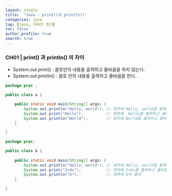 ```yaml
---
layout: single
title:  "Java - print()과 println()"
categories: java
tag: [java, 자바의 정석]
toc: false
author_profile: true
search: true
---
```


###     CH01 |    print() 과 println() 의 차이



- System.out.print()      : 괄호안의 내용을 출력하고 줄바꿈을 하지 않는다.
- System.out.println()   :   괄호 안의 내용을 출력하고 줄바꿈을 한다.



```JAVA
package prac ;

public class a {

	public static void main(String[] args) {
		System.out.println("Hello, world"); // 화면에 Hello, world를 출력하고 줄바꿈 한다.
		System.out.print("Hello"); 			// 화면에  Hello를 출력하고 줄바꿈 안한다.
		System.out.println("World");		// 화면에 World를 출력하고 줄바꿈 한다.
	}

}
```




```JAVA
package prac;

public class b {
	
	public static void main(String[] args) {
		System.out.println("Hello, world"); // 화면에 Hello, world를 출력하고 줄바꿈 한다.
		System.out.print("2+4="); 			// 화면에 2+4=를 출력하고 줄바꿈 안한다.
		System.out.println("6");			// 화면에 6이 출력
	}

}
```